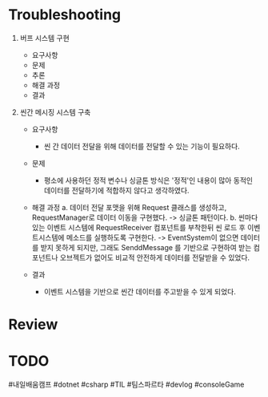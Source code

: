 # Troubleshooting
1. 버프 시스템 구현
	* 요구사항
	* 문제
	* 추론
	* 해결 과정
	* 결과


2. 씬간 메시징 시스템 구축
	* 요구사항
		* 씬 간 데이터 전달을 위해 데이터를 전달할 수 있는 기능이 필요하다.

	* 문제
		* 평소에 사용하던 정적 변수나 싱글톤 방식은 '정적'인 내용이 많아 동적인 데이터를 전달하기에 적합하지 않다고 생각하였다.

	* 해결 과정
		a. 데이터 전달 포맷을 위해 Request 클래스를 생성하고, RequestManager로 데이터 이동을 구현했다.
			->  싱글톤 패턴이다.
		b. 씬마다 있는 이벤트 시스템에 RequestReceiver 컴포넌트를 부착한뒤 씬 로드 후 이벤트시스템에 메소드를 실행하도록 구현한다.
			-> EventSystem이 없으면 데이터를 받지 못하게 되지만, 그래도 SenddMessage 를 기반으로 구현하여 받는 컴포넌트나 오브젝트가 없어도 비교적 안전하게 데이터를 전달받을 수 있었다.

	* 결과
		* 이벤트 시스템을 기반으로 씬간 데이터를 주고받을 수 있게 되었다.


# Review


# TODO


#내일배움캠프 #dotnet #csharp #TIL #팀스파르타 #devlog #consoleGame